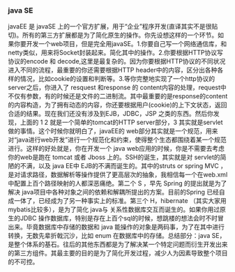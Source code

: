 ### java SE
<p>
javaEE 是 javaSE 上的一个官方扩展，用于“企业”程序开发(直译其实不是很贴切)。所有的第三方扩展都是为了简化原生的操作。你先设想这样的一个环节。如果你要开发一个web项目，但是完全用javaSE。1.你要自己写一个网络通信库，和netty类似，用来将Socket封装起来。简化其中的操作。2.你要根据HTTP协议写协议的encode 和 decode,这里是最复杂的。因为你要根据HTTP协议的不同状况进入不同的流程，最重要的你还需要根据HTTP header中的内容，区分出各种各样的情况，比如cookie的设置和判断等。3.等你完整地实现了一个http协议的server之后，你进入了 resquest 和response 的 content内容的处理，request中不仅有参数，有的时候还是文件的二进制流。其中最重要的是response的content的内容构造，为了拥有动态的内容，你还要根据用户(cookie)的上下文状态，返回合适的结果。现在我们还没有涉及到EJB，JDBC，JSP 之类的东西。然后你发现，上面的 1 2 就是一个简单的tomcat的HTTP server部分，3 其实就是servlet做的事情。这个时候你就明白了，javaEE的 web部分其实就是一个规范，用来对“java进行web开发”进行一个规范化和约束，使得整个生态都围绕着某一个规范进行。这样的好处就是，你在开发一个 java web应用的时候，你是不需要去考虑你的web是跑在 tomcat 或者 Jboss 上的。SSH的诞生，其实就是对 servlet的简陋的不满，以及 java EE中 EJB的不满而诞生的。其中的struts or spring MVC ，是对请求路径，数据解析等操作提供了更高层次的抽象，我相信每一个在web.xml中配置上百个路径映射的人都深恶痛绝。第二个 S ，早先 Spring 的提出就是为了解决 java项目中各种对象之间的依赖和解耦所提出的方案。目前的Spring 已经自成一体了，已经成为了另一种事实上的标准。第三个 H，hibernate （其实大家用mybatis比较多），是为了简化 java与 关系性数据库交互而诞生的。如果你用过原生的JDBC 操作数据库，特别是存在上百个sql的时候，想跳楼的想法会时不时冒出来。毕竟数据库中存储的数据和 java 能操作的对象是两码事，为了在其中进行转换，无数先辈折戟沉沙，比如 enum 在数据库中的存储。总结部分：java SE，是整个体系的基石。往后的其他东西都是为了解决某一个特定问题而衍生开发出来的第三方组件。其最主要的目的是为了简化开发过程，减少人为因素导致整个项目的不可控。
</p>

